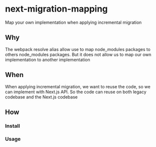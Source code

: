 # next-migration-mapping

Map your own implementation when applying incremental migration

## Why

The webpack resolve alias allow use to map node_modules packages to others node_modules packages.
But it does not allow us to map our own implementation to another implementation

## When

When applying incremental migration, we want to reuse the code, so we can implement with Next.js API.
So the code can reuse on both legacy codebase and the Next.js codebase

## How

### Install

### Usage
